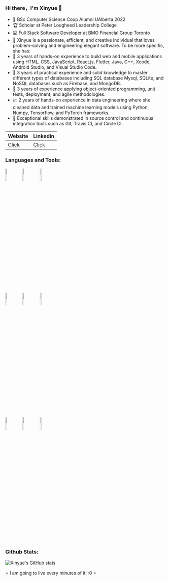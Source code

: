 ### Hi there，I'm Xinyue 👋

- 📖 BSc Computer Science Coop Alumni UAlberta 2022
- 🏆 Scholar at Peter Lougheed Leadership College
- 💻 Full Stack Software Developer at BMO Financial Group Toronto
- 🎈 Xinyue is a passionate, efficient, and creative individual that loves problem-solving and engineering elegant software. To be more specific, she has:
- 📓 3 years of hands-on experience to build web and mobile applications using HTML, CSS, JavaScript, React.js, Flutter, Java, C++, Xcode, Android Studio, and Visual Studio Code.
- 🤖️ 3 years of practical experience and solid knowledge to master different types of databases including SQL database Mysql, SQLite, and NoSQL databases such as Firebase, and MongoDB. 
- 🔩 3 years of experience applying object-oriented programming, unit tests, deployment, and agile methodologies. 
- 📈 2 years of hands-on experience in data engineering where she cleaned data and trained machine learning models using Python, Numpy, Tensorflow, and PyTorch frameworks.
- 🧰 Exceptional skills demonstrated in source control and continuous integration tools such as Git, Travis CI, and Circle CI.

|  Website   | Linkedin  | 
|  ----  | ----  | 
| [Click](http://xiangxinyue.com/)|[Click](https://www.linkedin.com/in/xinyuexiang/)| 

### Languages and Tools:

<p>  
  <!-- Your languages and tools. Be careful with the alignment. 
  You can use this sites to get logos: https://www.vectorlogo.zone or https://simpleicons.org/
  -->
  <code><img width="10%" src="https://www.vectorlogo.zone/logos/reactjs/reactjs-ar21.svg"></code>
  <code><img width="10%" src="https://www.vectorlogo.zone/logos/flutterio/flutterio-ar21.svg"></code>
  <code><img width="10%" src="https://www.vectorlogo.zone/logos/python/python-ar21.svg"></code>
  <br />
  <code><img width="10%" src="https://www.vectorlogo.zone/logos/nodejs/nodejs-ar21.svg"></code>
  <code><img width="10%" src="https://www.vectorlogo.zone/logos/mongodb/mongodb-ar21.svg"></code>
  <code><img width="10%" src="https://www.vectorlogo.zone/logos/json/json-ar21.svg"></code>
  <br />
  <code><img width="10%" src="https://www.vectorlogo.zone/logos/git-scm/git-scm-ar21.svg"></code>
  <code><img width="10%" src="https://www.vectorlogo.zone/logos/amazon_aws/amazon_aws-ar21.svg"></code>
  <code><img width="10%" src="https://www.vectorlogo.zone/logos/gnu_bash/gnu_bash-ar21.svg"></code>
</p>


### Github Stats:

![Xinyue's GitHub stats](https://github-readme-stats.vercel.app/api?username=xiangxinyue&show_icons=true)

⭐️ I am going to live every minutes of it! :0 ⭐️


